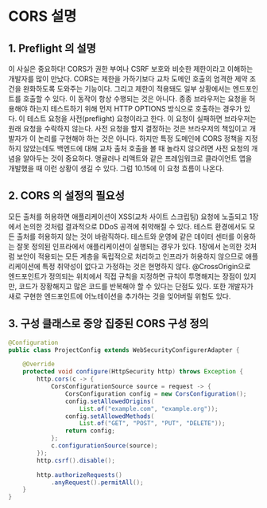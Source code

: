 CORS 설명
==
## 1. Preflight 의 설명
이 사실은 중요하다! CORS가 권한 부여나 CSRF 보호와 비슷한 제한이라고 이해하는 개발자를 많이 만났다. CORS는 제한을 가하기보다 교차 도메인 호출의 엄격한 제약 조건을 완화하도록 도와주는 기능이다. 그리고 제한이 적용돼도 일부 상황에서는 엔드포인트를 호출할 수 있다. 이 동작이 항상 수행되는 것은 아니다. 종종 브라우저는 요청을 허용해야 하는지 테스트하기 위해 먼저 HTTP OPTIONS 방식으로 호출하는 경우가 있다. 이 테스트 요청을 사전(preflight) 요청이라고 한다. 이 요청이 실패하면 브라우저는 원래 요청을 수락하지 않는다.
사전 요청을 할지 결정하는 것은 브라우저의 책임이고 개발자가 이 논리를 구현해야 하는 것은 아니다. 하지만 특정 도메인에 CORS 정책을 지정하지 않았는데도 백엔드에 대해 교차 출처 호출을 볼 때 놀라지 않으려면 사전 요청의 개념을 알아두는 것이 중요하다. 앵귤러나 리액트와 같은 프레임워크로 클라이언트 앱을 개발했을 때 이런 상황이 생길 수 있다. 그럼 10.15에 이 요청 흐름이 나온다.

## 2. CORS 의 설정의 필요성
모든 출처를 허용하면 애플리케이션이 XSS(교차 사이트 스크립팅) 요청에 노출되고 1장에서 논의한 것처럼 결과적으로 DDoS 공격에 취약해질 수 있다. 테스트 환경에서도 모든 출처를 허용하지 않는 것이 바람직하다. 테스트와 운영에 같은 데이터 센터를 이용하는 잘못 정의된 인프라에서 애플리케이션이 실행되는 경우가 있다. 1장에서 논의한 것처럼 보안이 적용되는 모든 계층을 독립적으로 처리하고 인프라가 허용하지 않으므로 애플리케이션에 특정 취약성이 없다고 가정하는 것은 현명하지 않다.
@CrossOrigin으로 엔드포인트가 정의되는 위치에서 직접 규칙을 지정하면 규칙이 투명해지는 장점이 있지만, 코드가 장황해지고 많은 코드를 반복해야 할 수 있다는 단점도 있다. 또한 개발자가 새로 구현한 엔드포인트에 어노테이션을 추가하는 것을 잊어버릴 위험도 있다.

## 3. 구성 클래스로 중앙 집중된 CORS 구성 정의

```java
@Configuration
public class ProjectConfig extends WebSecurityConfigurerAdapter {

    @Override
    protected void configure(HttpSecurity http) throws Exception {
        http.cors(c -> {
            CorsConfigurationSource source = request -> {
                CorsConfiguration config = new CorsConfiguration();
                config.setAllowedOrigins(
                    List.of("example.com", "example.org"));
                config.setAllowedMethods(
                    List.of("GET", "POST", "PUT", "DELETE"));
                return config;
            };
            c.configurationSource(source);
        });
        http.csrf().disable();

        http.authorizeRequests()
            .anyRequest().permitAll();
    }
}
```


